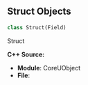 ## Struct Objects

```python
class Struct(Field)
```

Struct

**C++ Source:**

- **Module**: CoreUObject
- **File**:

<a id="unreal.ScriptStruct"></a>